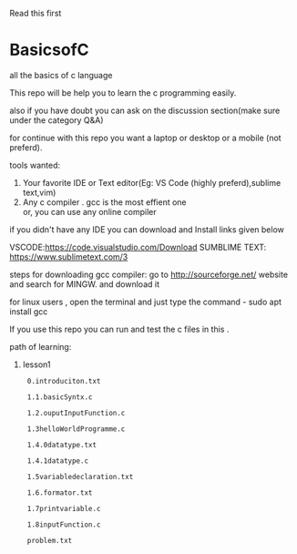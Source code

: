 Read this first
# BasicsofC

all the basics of c language

This repo will be help you to learn the c programming easily.

also if you have doubt you can ask on the discussion section(make sure under the category Q&A)

for continue with this repo you want a laptop or desktop or a mobile (not preferd).

tools wanted:
  1. Your favorite IDE or Text editor(Eg: VS Code (highly preferd),sublime text,vim)
  2. Any c compiler . gcc is the most effient one  
  or,
  you can use any online compiler
  
  if you didn't have any IDE you can download and Install links given below
 
  VSCODE:https://code.visualstudio.com/Download
  SUMBLIME TEXT: https://www.sublimetext.com/3
  
  
                                 
steps for downloading gcc compiler:
go to http://sourceforge.net/ website and search for MINGW. and download it

for linux users , open the terminal and just type the command - sudo apt install gcc
  
  
  If you use this repo you can run and test the c files in this .
  
  
 path of learning:
 
 1. lesson1
 
         0.introduciton.txt

         1.1.basicSyntx.c
   
         1.2.ouputInputFunction.c
   
         1.3helloWorldProgramme.c
   
         1.4.0datatype.txt
   
         1.4.1datatype.c
   
         1.5variabledeclaration.txt
   
         1.6.formator.txt
   
         1.7printvariable.c
   
         1.8inputFunction.c
  
         problem.txt
   
 
 
    
